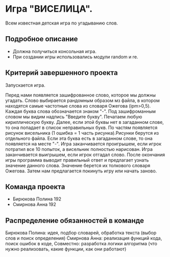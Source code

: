 #  Игра "ВИСЕЛИЦА".

Всем известная детская игра по угадыванию слов.

## Подробное описание

- Должна получиться консольная игра.
- При создании игры использовались модули random и re.

## Критерий завершенного проекта

Запускается игра. 

Перед нами появляется зашифрованное слово, которое мы должны угадать. Слово выбирается рандомным образом мз файла, в котором находятся самые частотные слова из словаря Ожегова (ipm>0,5). Каждая буква слова обозначается знаком "-".
Под зашифроманным словом мы видим надпись "Введите букву". Печатаем любую кириллическую букву. 
Далее, если этой буквы нет в загаданном слове, то она попадает в список неправильных букв. По частям появляется рисунок висельника (1 ошибка = 1 часть рисунка).Рисунки берутся из отдельного файла. Если эта буква есть в загаданном слове, то она появляется на месте "-".
Игра заканчивается проигрышем, если игрок потратил все 10 попыток, а висельник полностью нарисован.
Игра заканчивается выигрышем, если игрок отгадал слово.
После окончания игры программа выводит правильный ответ и предлагает узнать значение данного слова.
Значение берется их толкового словаря Ожегова.
Затем нам предлагается покинуть игру или начать заново.

## Команда проекта

- Бирюкова Полина 192
- Смирнова Анна 192

## Распределение обязанностей в команде

Бирюкова Полина: идея, подбор словарей, обработка текста (выбор слов и поиск определения)
Смирнова Анна: реализация функций кода, поиск ошибок в коде,
Совместно: разработка логики алгоритма (что нужно реализовать, какие функции, как они работают)
